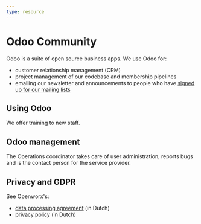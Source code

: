 ```yaml
---
type: resource
---
```


# Odoo Community

Odoo is a suite of open source business apps. We use Odoo for:

* customer relationship management (CRM)
* project management of our codebase and membership pipelines
* emailing our newsletter and announcements to people who have [signed up for our mailing lists](https://forms.gle/gn7wR2Eaxbv5g1BF9)

## Using Odoo

We offer training to new staff.

## Odoo management

The Operations coordinator takes care of user administration, reports bugs and is the contact person for the service provider.

## Privacy and GDPR

See Openworx's:

* [data processing agreement](https://www.openworx.nl/verwerkersovereenkomst) (in Dutch)
* [privacy policy](https://www.openworx.nl/privacy-statement) (in Dutch)

